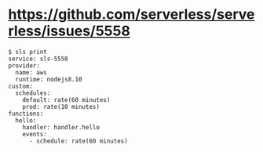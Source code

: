 # https://github.com/serverless/serverless/issues/5558
```
$ sls print
service: sls-5558
provider:
  name: aws
  runtime: nodejs8.10
custom:
  schedules:
    default: rate(60 minutes)
    prod: rate(10 minutes)
functions:
  hello:
    handler: handler.hello
    events:
      - schedule: rate(60 minutes)
```
